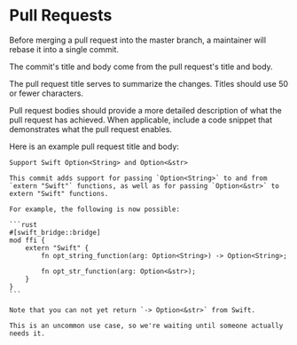 # Pull Requests

Before merging a pull request into the master branch, a maintainer will rebase
it into a single commit.

The commit's title and body come from the pull request's title and body.

The pull request title serves to summarize the changes. Titles should use 50 or fewer characters.

Pull request bodies should provide a more detailed description of what the pull request has
achieved.
When applicable, include a code snippet that demonstrates what the pull request enables.

Here is an example pull request title and body:
````
Support Swift Option<String> and Option<&str>

This commit adds support for passing `Option<String>` to and from
`extern "Swift"` functions, as well as for passing `Option<&str>` to
extern "Swift" functions.

For example, the following is now possible:

```rust
#[swift_bridge::bridge]
mod ffi {
    extern "Swift" {
        fn opt_string_function(arg: Option<String>) -> Option<String>;

        fn opt_str_function(arg: Option<&str>);
    }
}
```

Note that you can not yet return `-> Option<&str>` from Swift.

This is an uncommon use case, so we're waiting until someone actually
needs it.
````
